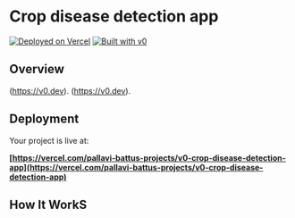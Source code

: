 # Crop disease detection app



[![Deployed on Vercel](https://img.shields.io/badge/Deployed%20on-Vercel-black?style=for-the-badge&logo=vercel)](https://vercel.com/pallavi-battus-projects/v0-crop-disease-detection-app)
[![Built with v0](https://img.shields.io/badge/Built%20with-v0.dev-black?style=for-the-badge)](https://v0.dev/chat/projects/Ni6SkBCfASA)

## Overview

(https://v0.dev).
(https://v0.dev).

## Deployment

Your project is live at:

**[https://vercel.com/pallavi-battus-projects/v0-crop-disease-detection-app](https://vercel.com/pallavi-battus-projects/v0-crop-disease-detection-app)**

## How It WorkS
